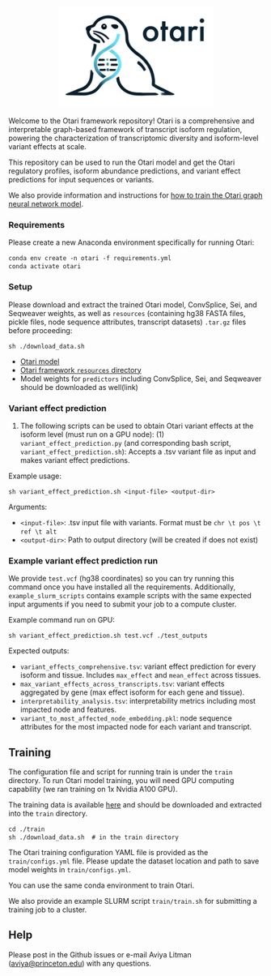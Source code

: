 <p align="center">
  <img height="200" src="images/logo.png">
</p>


Welcome to the Otari framework repository! Otari is a comprehensive and interpretable graph-based framework of transcript isoform regulation, powering the characterization of transcriptomic diversity and isoform-level variant effects at scale.

This repository can be used to run the Otari model and get the Otari regulatory profiles, isoform abundance predictions, and variant effect predictions for input sequences or variants.

We also provide information and instructions for [how to train the Otari graph neural network model](#training). 

### Requirements

Please create a new Anaconda environment specifically for running Otari: 

```
conda env create -n otari -f requirements.yml
conda activate otari
```

### Setup

Please download and extract the trained Otari model, ConvSplice, Sei, and Seqweaver weights, as well as `resources` (containing hg38 FASTA files, pickle files, node sequence attributes, transcript datasets) `.tar.gz` files before proceeding:

```
sh ./download_data.sh
```

- [Otari model](https://doi.org/10.5281/zenodo.4906996)
- [Otari framework `resources` directory](https://doi.org/10.5281/zenodo.4906961)
- Model weights for `predictors` including ConvSplice, Sei, and Seqweaver should be downloaded as well(link)


### Variant effect prediction

1. The following scripts can be used to obtain Otari variant effects at the isoform level (must run on a GPU node):
(1) `variant_effect_prediction.py` (and corresponding bash script, `variant_effect_prediction.sh`): Accepts a .tsv variant file as input and makes variant effect predictions.

Example usage:
```
sh variant_effect_prediction.sh <input-file> <output-dir>
```

Arguments:
- `<input-file>`: .tsv input file with variants. Format must be `chr \t pos \t ref \t alt`
- `<output-dir>`: Path to output directory (will be created if does not exist)

### Example variant effect prediction run

We provide `test.vcf` (hg38 coordinates) so you can try running this command once you have installed all the requirements. Additionally, `example_slurm_scripts` contains example scripts with the same expected input arguments if you need to submit your job to a compute cluster. 

Example command run on GPU:
```
sh variant_effect_prediction.sh test.vcf ./test_outputs
```

Expected outputs:
-  `variant_effects_comprehensive.tsv`: variant effect prediction for every isoform and tissue. Includes `max_effect` and `mean_effect` across tissues. 
- `max_variant_effects_across_transcripts.tsv`: variant effects aggregated by gene (max effect isoform for each gene and tissue).
- `interpretability_analysis.tsv`: interpretability metrics including most impacted node and features.
- `variant_to_most_affected_node_embedding.pkl`: node sequence attributes for the most impacted node for each variant and transcript.

## Training

The configuration file and script for running train is under the `train` directory. To run Otari model training, you will need GPU computing capability (we ran training on 1x Nvidia A100 GPU). 

The training data is available [here](https://doi.org/10.5281/zenodo.4907037) and should be downloaded and extracted into the `train` directory. 

```
cd ./train
sh ./download_data.sh  # in the train directory
```

The Otari training configuration YAML file is provided as the `train/configs.yml` file. Please update the dataset location and path to save model weights in `train/configs.yml`.

You can use the same conda environment to train Otari.

We also provide an example SLURM script `train/train.sh` for submitting a training job to a cluster.

## Help 
Please post in the Github issues or e-mail Aviya Litman (aviya@princeton.edu) with any questions. 

